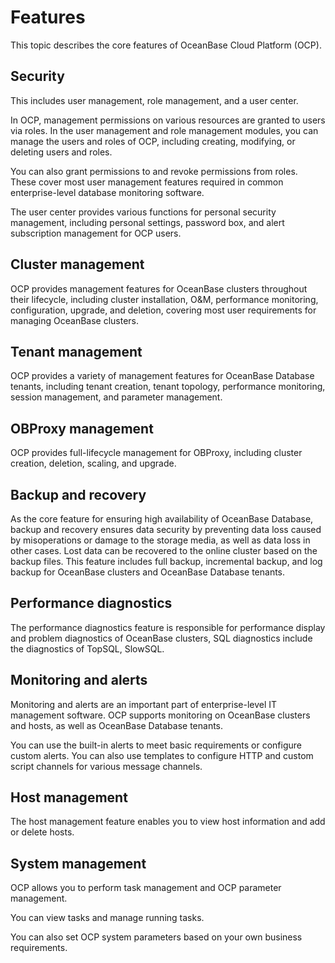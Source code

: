 # Features

This topic describes the core features of OceanBase Cloud Platform (OCP).

## Security

This includes user management, role management, and a user center.

In OCP, management permissions on various resources are granted to users via roles. In the user management and role management modules, you can manage the users and roles of OCP, including creating, modifying, or deleting users and roles.

You can also grant permissions to and revoke permissions from roles. These cover most user management features required in common enterprise-level database monitoring software.

The user center provides various functions for personal security management, including personal settings, password box, and alert subscription management for OCP users.

## Cluster management

OCP provides management features for OceanBase clusters throughout their lifecycle, including cluster installation, O&M, performance monitoring, configuration, upgrade, and deletion, covering most user requirements for managing OceanBase clusters.

## Tenant management

OCP provides a variety of management features for OceanBase Database tenants, including tenant creation, tenant topology, performance monitoring, session management, and parameter management.

## OBProxy management

OCP provides full-lifecycle management for OBProxy, including cluster creation, deletion, scaling, and upgrade.

## Backup and recovery

As the core feature for ensuring high availability of OceanBase Database, backup and recovery ensures data security by preventing data loss caused by misoperations or damage to the storage media, as well as data loss in other cases. Lost data can be recovered to the online cluster based on the backup files. This feature includes full backup, incremental backup, and log backup for OceanBase clusters and OceanBase Database tenants.

## Performance diagnostics

The performance diagnostics feature is responsible for performance display and problem diagnostics of OceanBase clusters, SQL diagnostics include the diagnostics of TopSQL, SlowSQL.

## Monitoring and alerts

Monitoring and alerts are an important part of enterprise-level IT management software. OCP supports monitoring on OceanBase clusters and hosts, as well as OceanBase Database tenants.

You can use the built-in alerts to meet basic requirements or configure custom alerts. You can also use templates to configure HTTP and custom script channels for various message channels.

## Host management

The host management feature enables you to view host information and add or delete hosts.

## System management

OCP allows you to perform task management and OCP parameter management.

You can view tasks and manage running tasks.

You can also set OCP system parameters based on your own business requirements.
